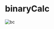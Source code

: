 # binaryCalc

![bc](https://github.com/miklos1125/binaryCalc/assets/127934692/196be475-3423-4c2c-af27-44e6e9e035ef)

